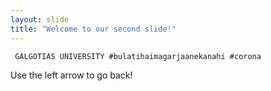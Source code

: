 ```yaml
---
layout: slide
title: "Welcome to our second slide!"
---
```

     GALGOTIAS UNIVERSITY #bulatihaimagarjaanekanahi #corona
Use the left arrow to go back!
